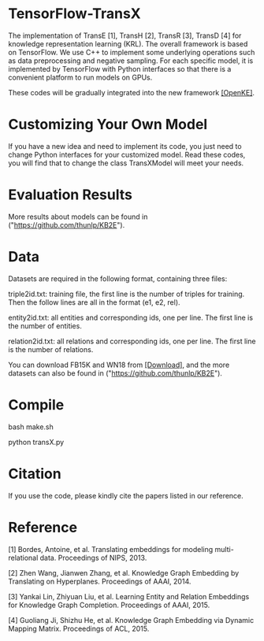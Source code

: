 # TensorFlow-TransX

The implementation of TransE [1], TransH [2], TransR [3], TransD [4] for knowledge representation learning (KRL). The overall framework is based on TensorFlow. We use C++ to implement some underlying operations such as data preprocessing and negative sampling. For each specific model, it is implemented by TensorFlow with Python interfaces so that there is a convenient platform to run models on GPUs. 

These codes will be gradually integrated into the new framework [[OpenKE]](https://github.com/thunlp/openke).

# Customizing Your Own Model

If you have a new idea and need to implement its code, you just need to change Python interfaces for your customized model. Read these codes, you will find that to change the class TransXModel will meet your needs.

# Evaluation Results

More results about models can be found in ("https://github.com/thunlp/KB2E").

# Data

Datasets are required in the following format, containing three files:

triple2id.txt: training file, the first line is the number of triples for training. Then the follow lines are all in the format (e1, e2, rel).

entity2id.txt: all entities and corresponding ids, one per line. The first line is the number of entities.

relation2id.txt: all relations and corresponding ids, one per line. The first line is the number of relations.

You can download FB15K and WN18 from [[Download]](https://github.com/thunlp/Fast-TransX/tree/master/data), and the more datasets can also be found in ("https://github.com/thunlp/KB2E").

# Compile

bash make.sh

python transX.py

# Citation

If you use the code, please kindly cite the papers listed in our reference.

# Reference

[1] Bordes, Antoine, et al. Translating embeddings for modeling multi-relational data. Proceedings of NIPS, 2013.

[2]	Zhen Wang, Jianwen Zhang, et al. Knowledge Graph Embedding by Translating on Hyperplanes. Proceedings of AAAI, 2014.

[3] Yankai Lin, Zhiyuan Liu, et al. Learning Entity and Relation Embeddings for Knowledge Graph Completion. Proceedings of AAAI, 2015.

[4] Guoliang Ji, Shizhu He, et al. Knowledge Graph Embedding via Dynamic Mapping Matrix. Proceedings of ACL, 2015.
